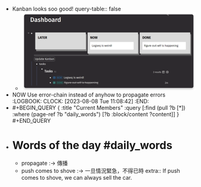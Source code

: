 - Kanban looks soo good!
  query-table:: false
	- ![image.png](../assets/image_1691462353351_0.png)
- NOW Use error-chain instead of anyhow to propagate errors
  :LOGBOOK:
  CLOCK: [2023-08-08 Tue 11:08:42]
  :END:
- #+BEGIN_QUERY
  { :title "Current Members"
    :query [:find (pull ?b [*])
            :where
            (page-ref ?b "daily_words")
            [?b :block/content ?content]]
   }
  #+END_QUERY
- # Words of the day #daily_words
	- propagate :-> 傳播
	- push comes to shove :-> 一旦情況緊急，不得已時
	  extra:: If push comes to shove, we can always sell the car.